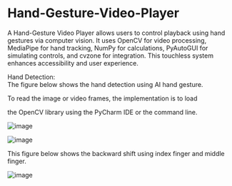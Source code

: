 # Hand-Gesture-Video-Player

A Hand-Gesture Video Player allows users to control playback using hand gestures via computer vision. It uses OpenCV for video processing, MediaPipe for hand tracking, NumPy for calculations, PyAutoGUI for simulating controls, and cvzone for integration. This touchless system enhances accessibility and user experience.

Hand Detection:   
The figure below shows the hand detection using AI hand gesture. 

To read the image or video frames, the implementation is to load 

the OpenCV library using the PyCharm IDE or the command line.   

![image](https://github.com/user-attachments/assets/dc99e2cf-e555-461b-bee8-0880143c751c)

![image](https://github.com/user-attachments/assets/a7c7c123-ec58-49d8-bdc5-4422c3f96204)

This figure below shows the backward shift using index finger and middle finger.  

![image](https://github.com/user-attachments/assets/26fbf0d5-314b-409d-bdc5-fcf5e819a807)


